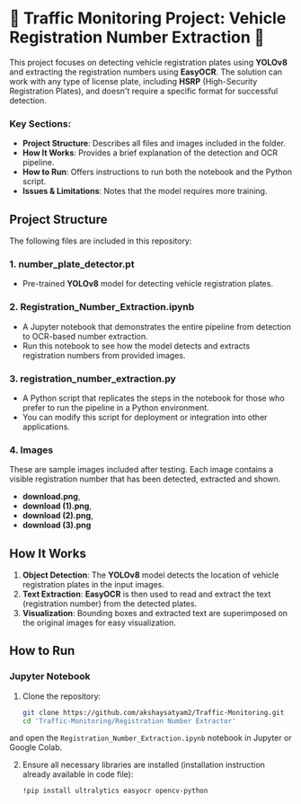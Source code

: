 # 🚦 Traffic Monitoring Project: Vehicle Registration Number Extraction 🚦

This project focuses on detecting vehicle registration plates using **YOLOv8** and extracting the registration numbers using **EasyOCR**. The solution can work with any type of license plate, including **HSRP** (High-Security Registration Plates), and doesn't require a specific format for successful detection.

### Key Sections:
- **Project Structure**: Describes all files and images included in the folder.
- **How It Works**: Provides a brief explanation of the detection and OCR pipeline.
- **How to Run**: Offers instructions to run both the notebook and the Python script.
- **Issues & Limitations**: Notes that the model requires more training.

## Project Structure

The following files are included in this repository:

### 1. **number_plate_detector.pt**
   - Pre-trained **YOLOv8** model for detecting vehicle registration plates.

### 2. **Registration_Number_Extraction.ipynb**
   - A Jupyter notebook that demonstrates the entire pipeline from detection to OCR-based number extraction.
   - Run this notebook to see how the model detects and extracts registration numbers from provided images.

### 3. **registration_number_extraction.py**
   - A Python script that replicates the steps in the notebook for those who prefer to run the pipeline in a Python environment.
   - You can modify this script for deployment or integration into other applications.

### 4. **Images**
   These are sample images included after testing. Each image contains a visible registration number that has been detected, extracted and shown.
   - **download.png**, 
   - **download (1).png**, 
   - **download (2).png**, 
   - **download (3).png**

## How It Works

1. **Object Detection**: The **YOLOv8** model detects the location of vehicle registration plates in the input images.
2. **Text Extraction**: **EasyOCR** is then used to read and extract the text (registration number) from the detected plates.
3. **Visualization**: Bounding boxes and extracted text are superimposed on the original images for easy visualization.

## How to Run

### Jupyter Notebook

1. Clone the repository:
    ```bash
    git clone https://github.com/akshaysatyam2/Traffic-Monitoring.git
    cd 'Traffic-Monitoring/Registration Number Extractor'
    ```
 and open the `Registration_Number_Extraction.ipynb` notebook in Jupyter or Google Colab.


2. Ensure all necessary libraries are installed (installation instruction already available in code file):
   ```bash
   !pip install ultralytics easyocr opencv-python
   ```


